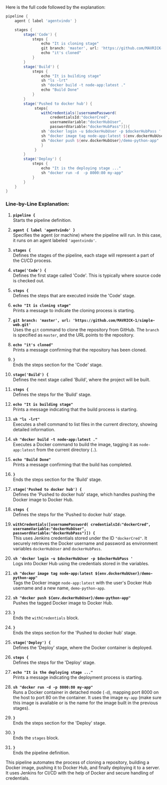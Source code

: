 Here is the full code followed by the explanation:

```groovy
pipeline {
    agent { label 'agentvindo' }

    stages {
        stage('Code') {
            steps {
                echo "It is cloning stage"
                git branch: 'master', url: 'https://github.com/MAVRICK-1/simple-web.git'
                echo "it's cloned"
            }
        }
        stage('Build') {
            steps {
                echo "It is building stage"
                sh "ls -lrt"
                sh "docker build -t node-app:latest ."
                echo "Build Done"
            }
        }
        stage('Pushed to docker hub') {
             steps{
                withCredentials([usernamePassword(
                    credentialsId:"dockerCred",
                    usernameVariable:"dockerHubUser", 
                    passwordVariable:"dockerHubPass")]){
                sh 'docker login -u $dockerHubUser -p $dockerHubPass '
                sh "docker image tag node-app:latest ${env.dockerHubUser}/demo-python-app"
                sh "docker push ${env.dockerHubUser}/demo-python-app"
                }
             }
        }
        stage('Deploy') {
            steps {
                echo "It is the deploying stage ..."
                sh "docker run -d  -p 8000:80 my-app"
            }
        }
    }
}
```

### Line-by-Line Explanation:

1. **`pipeline {`**  
   Starts the pipeline definition.

2. **`agent { label 'agentvindo' }`**  
   Specifies the agent (or machine) where the pipeline will run. In this case, it runs on an agent labeled `'agentvindo'`.

3. **`stages {`**  
   Defines the stages of the pipeline, each stage will represent a part of the CI/CD process.

4. **`stage('Code') {`**  
   Defines the first stage called 'Code'. This is typically where source code is checked out.

5. **`steps {`**  
   Defines the steps that are executed inside the 'Code' stage.

6. **`echo "It is cloning stage"`**  
   Prints a message to indicate the cloning process is starting.

7. **`git branch: 'master', url: 'https://github.com/MAVRICK-1/simple-web.git'`**  
   Uses the `git` command to clone the repository from GitHub. The `branch` is specified as `master`, and the URL points to the repository.

8. **`echo "it's cloned"`**  
   Prints a message confirming that the repository has been cloned.

9. **`}`**  
   Ends the steps section for the 'Code' stage.

10. **`stage('Build') {`**  
    Defines the next stage called 'Build', where the project will be built.

11. **`steps {`**  
    Defines the steps for the 'Build' stage.

12. **`echo "It is building stage"`**  
    Prints a message indicating that the build process is starting.

13. **`sh "ls -lrt"`**  
    Executes a shell command to list files in the current directory, showing detailed information.

14. **`sh "docker build -t node-app:latest ."`**  
    Executes a Docker command to build the image, tagging it as `node-app:latest` from the current directory (`.`).

15. **`echo "Build Done"`**  
    Prints a message confirming that the build has completed.

16. **`}`**  
    Ends the steps section for the 'Build' stage.

17. **`stage('Pushed to docker hub') {`**  
    Defines the 'Pushed to docker hub' stage, which handles pushing the Docker image to Docker Hub.

18. **`steps {`**  
    Defines the steps for the 'Pushed to docker hub' stage.

19. **`withCredentials([usernamePassword( credentialsId:"dockerCred", usernameVariable:"dockerHubUser", passwordVariable:"dockerHubPass")]) {`**  
    This uses Jenkins credentials stored under the ID `"dockerCred"`. It securely retrieves the Docker username and password as environment variables `dockerHubUser` and `dockerHubPass`.

20. **`sh 'docker login -u $dockerHubUser -p $dockerHubPass '`**  
    Logs into Docker Hub using the credentials stored in the variables.

21. **`sh "docker image tag node-app:latest ${env.dockerHubUser}/demo-python-app"`**  
    Tags the Docker image `node-app:latest` with the user's Docker Hub username and a new name, `demo-python-app`.

22. **`sh "docker push ${env.dockerHubUser}/demo-python-app"`**  
    Pushes the tagged Docker image to Docker Hub.

23. **`}`**  
    Ends the `withCredentials` block.

24. **`}`**  
    Ends the steps section for the 'Pushed to docker hub' stage.

25. **`stage('Deploy') {`**  
    Defines the 'Deploy' stage, where the Docker container is deployed.

26. **`steps {`**  
    Defines the steps for the 'Deploy' stage.

27. **`echo "It is the deploying stage ..."`**  
    Prints a message indicating the deployment process is starting.

28. **`sh "docker run -d -p 8000:80 my-app"`**  
    Runs a Docker container in detached mode (`-d`), mapping port 8000 on the host to port 80 on the container. It uses the image `my-app` (make sure this image is available or is the name for the image built in the previous stages).

29. **`}`**  
    Ends the steps section for the 'Deploy' stage.

30. **`}`**  
    Ends the `stages` block.

31. **`}`**  
    Ends the pipeline definition.

This pipeline automates the process of cloning a repository, building a Docker image, pushing it to Docker Hub, and finally deploying it to a server. It uses Jenkins for CI/CD with the help of Docker and secure handling of credentials.
